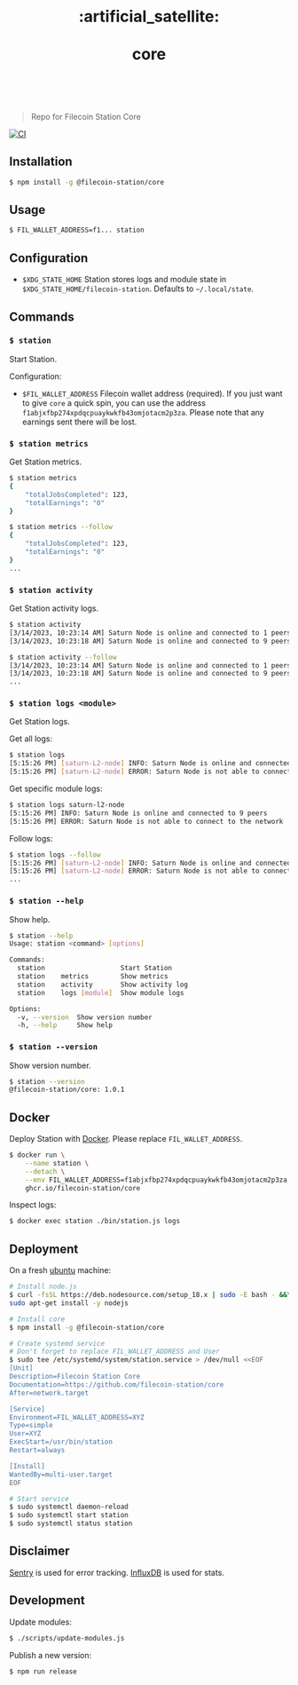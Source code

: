 <h1 align="center">
	<br>
	 :artificial_satellite: 
	<br>
	<br>
	core
	<br>
	<br>
	<br>
</h1>

> Repo for Filecoin Station Core

[![CI](https://github.com/filecoin-station/core/actions/workflows/ci.yml/badge.svg)](https://github.com/filecoin-station/core/actions/workflows/ci.yml)

## Installation

```bash
$ npm install -g @filecoin-station/core
```

## Usage

```bash
$ FIL_WALLET_ADDRESS=f1... station
```

## Configuration

- `$XDG_STATE_HOME` Station stores logs and module state in
`$XDG_STATE_HOME/filecoin-station`. Defaults to `~/.local/state`.

## Commands

### `$ station`

Start Station.

Configuration:

- `$FIL_WALLET_ADDRESS` Filecoin wallet address (required). If you just want
to give `core` a quick spin, you can use the address
`f1abjxfbp274xpdqcpuaykwkfb43omjotacm2p3za`. Please note that any earnings
sent there will be lost.

### `$ station metrics`

Get Station metrics.

```bash
$ station metrics
{
	"totalJobsCompleted": 123,
	"totalEarnings": "0"
}

$ station metrics --follow
{
	"totalJobsCompleted": 123,
	"totalEarnings": "0"
}
...
```

### `$ station activity`

Get Station activity logs.

```bash
$ station activity
[3/14/2023, 10:23:14 AM] Saturn Node is online and connected to 1 peers
[3/14/2023, 10:23:18 AM] Saturn Node is online and connected to 9 peers

$ station activity --follow
[3/14/2023, 10:23:14 AM] Saturn Node is online and connected to 1 peers
[3/14/2023, 10:23:18 AM] Saturn Node is online and connected to 9 peers
...
```

### `$ station logs <module>`

Get Station logs.

Get all logs:

```bash
$ station logs
[5:15:26 PM] [saturn-L2-node] INFO: Saturn Node is online and connected to 9 peers
[5:15:26 PM] [saturn-L2-node] ERROR: Saturn Node is not able to connect to the network
```

Get specific module logs:

```bash
$ station logs saturn-l2-node
[5:15:26 PM] INFO: Saturn Node is online and connected to 9 peers
[5:15:26 PM] ERROR: Saturn Node is not able to connect to the network
```

Follow logs:

```bash
$ station logs --follow
[5:15:26 PM] [saturn-L2-node] INFO: Saturn Node is online and connected to 9 peers
[5:15:26 PM] [saturn-L2-node] ERROR: Saturn Node is not able to connect to the network
...
```

### `$ station --help`

Show help.

```bash
$ station --help
Usage: station <command> [options]

Commands:
  station                   Start Station                              [default]
  station    metrics        Show metrics
  station    activity       Show activity log
  station    logs [module]  Show module logs

Options:
  -v, --version  Show version number                                   [boolean]
  -h, --help     Show help                                             [boolean]
```

### `$ station --version`

Show version number.

```bash
$ station --version
@filecoin-station/core: 1.0.1
```

## Docker

Deploy Station with [Docker](https://www.docker.com/). Please replace
`FIL_WALLET_ADDRESS`.

```bash
$ docker run \
	--name station \
	--detach \
	--env FIL_WALLET_ADDRESS=f1abjxfbp274xpdqcpuaykwkfb43omjotacm2p3za \
	ghcr.io/filecoin-station/core
```

Inspect logs:

```bash
$ docker exec station ./bin/station.js logs
```

## Deployment

On a fresh [ubuntu](https://ubuntu.com/) machine:

```bash
# Install node.js
$ curl -fsSL https://deb.nodesource.com/setup_18.x | sudo -E bash - &&\
sudo apt-get install -y nodejs

# Install core
$ npm install -g @filecoin-station/core

# Create systemd service
# Don't forget to replace FIL_WALLET_ADDRESS and User
$ sudo tee /etc/systemd/system/station.service > /dev/null <<EOF
[Unit]
Description=Filecoin Station Core
Documentation=https://github.com/filecoin-station/core
After=network.target

[Service]
Environment=FIL_WALLET_ADDRESS=XYZ
Type=simple
User=XYZ
ExecStart=/usr/bin/station
Restart=always

[Install]
WantedBy=multi-user.target
EOF

# Start service
$ sudo systemctl daemon-reload
$ sudo systemctl start station
$ sudo systemctl status station
```

## Disclaimer

[Sentry](https://sentry.io) is used for error tracking.
[InfluxDB](https://www.influxdata.com/) is used for stats.

## Development

Update modules:

```bash
$ ./scripts/update-modules.js
```

Publish a new version:

```bash
$ npm run release
```
